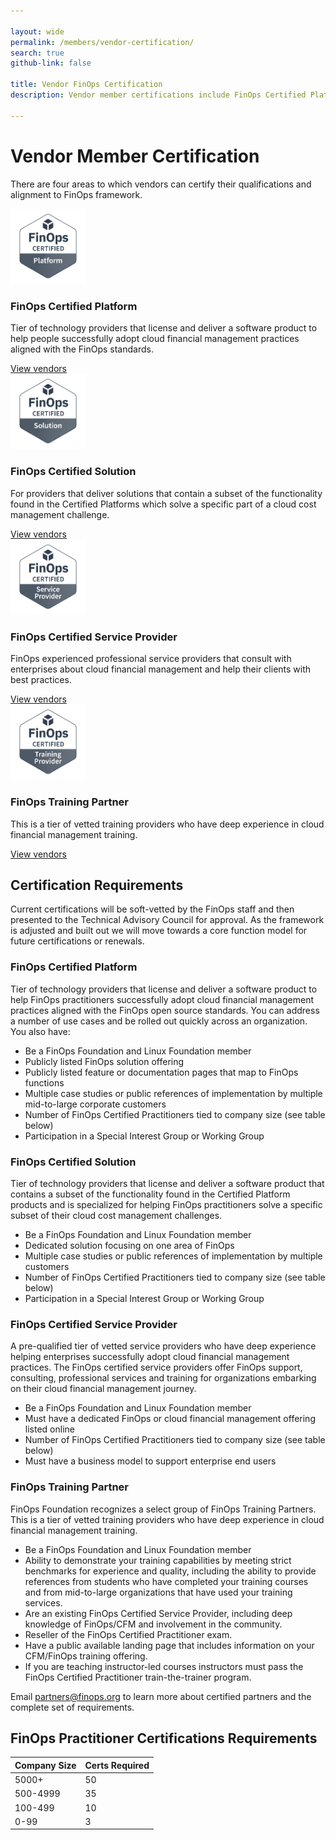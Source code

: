 ```yaml
---

layout: wide
permalink: /members/vendor-certification/
search: true
github-link: false

title: Vendor FinOps Certification
description: Vendor member certifications include FinOps Certified Platforms, Solutions, Training Partners, and Service Providers.

---
```


# Vendor Member Certification

There are four areas to which vendors can certify their qualifications and alignment to FinOps framework.

<div class="mt-20">
  <div class="grid grid-cols-1 gap-8 sm:grid-cols-2">
    <div class="pt-6">
      <div class="flow-root bg-gray-100 rounded-lg px-6 pb-8">
        <div class="-mt-20">
          <div class="text-center">
            <img class="inline-block" src="/img/certs/finops-certified-platform.png" width="120">
          </div>
          <h3 class="mt-8 text-lg font-medium">FinOps Certified Platform</h3>
          <p class="mt-5 text-base">
            Tier of technology providers that license and deliver a software product to help people successfully adopt cloud financial management practices aligned with the FinOps standards.
          </p>
          <a href="/members/finops-certified-platform/" class="btn">View vendors</a>
        </div>
      </div>
    </div>
    <div class="pt-6">
      <div class="flow-root bg-gray-100 rounded-lg px-6 pb-8">
        <div class="-mt-20">
          <div class="text-center">
            <img class="inline-block" src="/img/certs/finops-certified-solution.png" width="120">
          </div>
          <h3 class="mt-8 text-lg font-medium">FinOps Certified Solution</h3>
          <p class="mt-5 text-base">
            For providers that deliver solutions that contain a subset of the functionality found in the Certified Platforms which solve a specific part of a cloud cost management challenge.
          </p>
         <a href="/members/finops-certified-solution/" class="btn">View vendors</a>
        </div>
      </div>
    </div>
  </div>
</div>

<div class="mt-20">
  <div class="grid grid-cols-1 gap-8 sm:grid-cols-2">
    <div class="pt-6">
      <div class="flow-root bg-gray-100 rounded-lg px-6 pb-8">
        <div class="-mt-20">
          <div class="text-center">
            <img class="inline-block" src="/img/certs/finops-certified-service-provider.png" width="120">
          </div>
          <h3 class="mt-8 text-lg font-medium">FinOps Certified Service Provider</h3>
          <p class="mt-5 text-base">
            FinOps experienced professional service providers that consult with enterprises about cloud financial management and help their clients with best practices.
          </p>
          <a href="/members/finops-certified-service-provider/" class="btn">View vendors</a>
        </div>
      </div>
    </div>
    <div class="pt-6">
      <div class="flow-root bg-gray-100 rounded-lg px-6 pb-8">
        <div class="-mt-20">
          <div class="text-center">
            <img class="inline-block" src="/img/certs/finops-certified-training-partner.png" width="120">
          </div>
          <h3 class="mt-8 text-lg font-medium">FinOps Training Partner</h3>
          <p class="mt-5 text-base">
             This is a tier of vetted training providers who have deep experience in cloud financial management training.
          </p>
          <a href="/members/finops-certified-training-partner/" class="btn">View vendors</a>
        </div>
      </div>
    </div>
  </div>
</div>


## Certification Requirements

Current certifications will be soft-vetted by the FinOps staff and then presented to the Technical Advisory Council for approval. As the framework is adjusted and built out we will move towards a core function model for future certifications or renewals.


### FinOps Certified Platform

Tier of technology providers that license and deliver a software product to help FinOps practitioners successfully adopt cloud financial management practices aligned with the FinOps open source standards. You can address a number of use cases and be rolled out quickly across an organization. You also have:  

- Be a FinOps Foundation and Linux Foundation member
- Publicly listed FinOps solution offering
- Publicly listed feature or documentation pages that map to FinOps functions
- Multiple case studies or public references of implementation by multiple mid-to-large corporate customers
- Number of FinOps Certified Practitioners tied to company size (see table below)
- Participation in a Special Interest Group or Working Group


### FinOps Certified Solution

Tier of technology providers that license and deliver a software product that contains a subset of the functionality found in the Certified Platform products and is specialized for helping FinOps practitioners solve a specific subset of their cloud cost management challenges.

- Be a FinOps Foundation and Linux Foundation member
- Dedicated solution focusing on one area of FinOps
- Multiple case studies or public references of implementation by multiple customers
- Number of FinOps Certified Practitioners tied to company size (see table below)
- Participation in a Special Interest Group or Working Group


### FinOps Certified Service Provider

A pre-qualified tier of vetted service providers who have deep experience helping enterprises successfully adopt cloud financial management practices. The FinOps certified service providers offer FinOps support, consulting, professional services and training for organizations embarking on their cloud financial management journey.

- Be a FinOps Foundation and Linux Foundation member
- Must have a dedicated FinOps or cloud financial management offering listed online
- Number of FinOps Certified Practitioners tied to company size (see table below)
- Must have a business model to support enterprise end users


### FinOps Training Partner
FinOps Foundation recognizes a select group of FinOps Training Partners. This is a tier of vetted training providers who have deep experience in cloud financial management training.

- Be a FinOps Foundation and Linux Foundation member
- Ability to demonstrate your training capabilities by meeting strict benchmarks for experience and quality, including the ability to provide references from students who have completed your training courses and from mid-to-large organizations that have used your training services.
- Are an existing FinOps Certified Service Provider, including deep knowledge of FinOps/CFM and involvement in the community.
- Reseller of the FinOps Certified Practitioner exam.
- Have a public available landing page that includes information on your CFM/FinOps training offering.
- If you are teaching instructor-led courses instructors must pass the FinOps Certified Practitioner train-the-trainer program.

Email [partners@finops.org](mailto:partners@finops.org) to learn more about certified partners and the complete set of requirements.


## FinOps Practitioner Certifications Requirements

| Company Size | Certs Required |
|:--|:--|
| 5000+ | 50 |
| 500-4999 | 35 |
| 100-499 | 10 |
| 0-99 | 3 |


<!-- ### Curriculum
If you are interested in creating your own FinOps training courses, FinOps Foundation has open sourced the [curriculum](https://github.com/finopsfoundation/curriculum) around which that exam has been created for the benefit of companies offering training.

If you don’t want to build you own course from scratch, the instructor-led version of FinOps Practitioner Training is already available and can be re-sold by Authorized Training Partners (ATP). FinOps Practitioner Training is updated frequently and already maps directly to the FinOps Certified Practitioner exam.

If you are interested in becoming an exam reseller, we also offer wholesale pricing on our exams to training companies purchasing in bulk. -->
